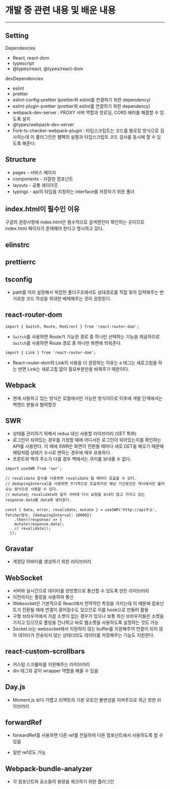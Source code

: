 # 개발 중 관련 내용 및 배운 내용

---

## Setting

Dependencies

- React, react-dom
- typescript
- @types/react, @types/react-dom

devDependencies

- eslint
- prettier
- eslint-config-prettier (prettier와 eslint를 연결하기 위한 dependency)
- eslint-plugin-prettier (prettier와 eslint를 연결하기 위한 dependency)
- webpack-dev-server : PROXY 서버 역할과 핫로딩, CORS 에러를 해결할 수 있도록 설치
- @types/webpack-dev-server
- Fork-ts-checker-webpack-plugin : 타입스크립트는 코드를 블로킹 방식으로 검사하는데 이 플러그인은 웹펙의 실행과 타입스크립트 코드 검사를 동시에 할 수 있도록 해준다.

## Structure

- pages - 서비스 페이지
- components - 자잘한 컴포넌트
- layouts - 공통 레이아웃
- typings - api의 타입을 지정하는 interface를 저장하기 위한 폴더

## index.html이 필수인 이유

구글의 권장사항에 index.html은 필수적으로 검색엔진이 확인하는 곳이므로 index.html 페이지가 존재해야 한다고 명시하고 있다.

## elinstrc

## prettierrc

## tsconfig

- path를 미리 설정해서 복잡한 폴더구조에서도 상대경로를 직접 찾아 입력해주는 번거로운 코드 작성을 최대한 배제해주는 것이 권장된다.

## react-router-dom

```react
import { Switch, Route, Redirect } from 'react-router-dom';
```

- `Switch`를 사용하면 Route가 가능한 경로 중 하나만 선택하는 기능을 제공하므로 `Switch`를 사용하면 Route 경로 중 하나만 화면에 띄워준다.

```React
import { Link } from 'react-router-dom';
```

- React-router-dom의 Link의 사용을 더 권장하는 이유는 a 태그는 새로고침을 하는 반면 Link는 새로고침 없이 필요부분만을 바꿔주기 때문이다.

## Webpack

- 현재 사용하고 있는 방식은 로컬에서만 가능한 방식이므로 이후에 개발 단계에서는 백엔드 분들과 협력할것

## SWR

- 상태를 관리하기 위해서 redux 대신 사용할 라이브러리 (GET 특화)
- 로그인이 되어있는 경우를 가정할 때에 어디서든 로그인이 되어있는지를 확인하는 API를 사용한다. 이 때에 SWR은 화면이 전환될 때마다 새로 GET을 해오기 때문에 채팅처럼 상태가 수시로 변하는 경우에 매우 유용하다.
- 프론트와 백의 주소가 다를 경우 백에서는 쿠키를 보내줄 수 없다.

```react
import useSWR from 'swr';

// revalidate 함수를 사용하면 revalidate 될 때마다 호출할 수 있다.
// dedupingInterval을 사용하면 주기적으로 호출하지만 해당 기간동안은 캐시에서만 불러오는 방식으로 사용할 수 있다.
// mutate는 revalidate와 달리 서버에 다시 요청을 보내지 않고 가지고 있는 response.data를 data에 넣어준다.

const { data, error, revalidate, mutate } = useSWR('http://api주소', fetcher함수, {dedupingInterval: 10000})
	.then((response) => {
    mutate(response.data);
    // revalidate();
  });

```

## Gravatar

- 계정당 아바타를 생성하기 위한 라이브러리

## WebSocket

- 서버와 실시간으로 데이터를 양방향으로 통신할 수 있도록 만든 라이브러리
- 이전까지는 폴링을 사용하여 통신
- Websocket은 기본적으로 React에서 전역적인 특징을 가지는데 이 때문에 컴포넌트가 전환될 때에 연결이 끊어질수도 있으므로 이를 hook으로 만들어 활용
- 구형 브라우저에서 가끔 소켓이 없는 경우가 있으나 보통 최신 브라우저들은 소켓을 가지고 있으므로 폴링을 건너뛰고 바로 웹소켓을 사용하도록 설정하는 것도 가능
- Socket.io는 websocket에서 지원하지 않는 buffer를 지원해주어 연결이 되지 않아 데이터가 전송되지 않는 상태더라도 데이터를 저장해주는 기능도 지원한다.

## react-custom-scrollbars

- 커스텀 스크롤바를 지원해주는 라이브러리
- div 태그와 같이 wrapper 역할을 해줄 수 있음

## Day.js

- Moment.js 보다 가볍고 리액트의 기본 모토인 불변성을 지켜주므로 최근 핫한 라이브러리

## forwardRef

- forwardRef를 사용하면 다른 ref를 전달하여 다른 컴포넌트에서 사용하도록 할 수 있음

- 일반 ref로도 가능

## Webpack-bundle-analyzer

- 각 컴포넌트와 요소들의 용량을 체크하기 위한 플러그인

  